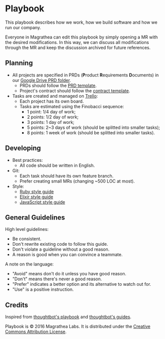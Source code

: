 Playbook
========

This playbook describes how we work, how we build software and how we run our company.

Everyone in Magrathea can edit this playbook by simply opening a MR with the desired modifications. In this way, we can discuss all modifications through the MR and keep the discussion archived for future references.

Planning
--------

* All projects are specified in PRDs (**P**roduct **R**equirements **D**ocuments) in our [Google Drive PRD folder](https://drive.google.com/drive/folders/0B6m7dowklNjvUTVIcURiazBoM2s).
  * PRDs should follow the [PRD template](https://docs.google.com/document/d/1IU_-NaHIaXniNpa-qpl_55tIdeLmi5TYVDpbrSTc-jk/edit).
  * Project's contract should follow the [contract template](https://docs.google.com/document/d/1Xhk0-s2k5ONhC2Z8gpXpPzlFagnDH7Y7D208jq-D69U/edit).
* Tasks are created and managed on [Trello](https://trello.com/):
  * Each project has its own board.
  * Tasks are estimated using the Finobacci sequence:
    * 1 point: 1/4 day of work;
    * 2 points: 1/2 day of work;
    * 3 points: 1 day of work;
    * 5 points: 2~3 days of work (should be splitted into smaller tasks);
    * 8 points: 1 week of work (should be splitted into smaller tasks).

Developing
----------

* Best practices:
  * All code should be written in English.
* Git:
  * Each task should have its own feature branch.
  * Prefer creating small MRs (changing ~500 LOC at most).
* Style:
  * [Ruby style guide](https://github.com/bbatsov/ruby-style-guide)
  * [Elixir style guide](https://github.com/christopheradams/elixir_style_guide)
  * [JavaScript style guide](https://github.com/airbnb/javascript)

General Guidelines
------------------

High level guidelines:

* Be consistent.
* Don't rewrite existing code to follow this guide.
* Don't violate a guideline without a good reason.
* A reason is good when you can convince a teammate.

A note on the language:

* "Avoid" means don't do it unless you have good reason.
* "Don't" means there's never a good reason.
* "Prefer" indicates a better option and its alternative to watch out for.
* "Use" is a positive instruction.

Credits
-------

Inspired from [thoughtbot's playbook](https://thoughtbot.com/playbook) and [thoughtbot's guides](https://github.com/thoughtbot/guides).

Playbook is © 2016 Magrathea Labs. It is distributed under the [Creative Commons Attribution License](https://creativecommons.org/licenses/by/3.0/).
